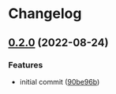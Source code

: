# Changelog

## [0.2.0](https://github.com/ChipWolf/test-matrix/compare/c-c-v0.1.0...c-c-v0.2.0) (2022-08-24)


### Features

* initial commit ([90be96b](https://github.com/ChipWolf/test-matrix/commit/90be96b31ff52f6118f054dc3209da0ab58f29fc))
